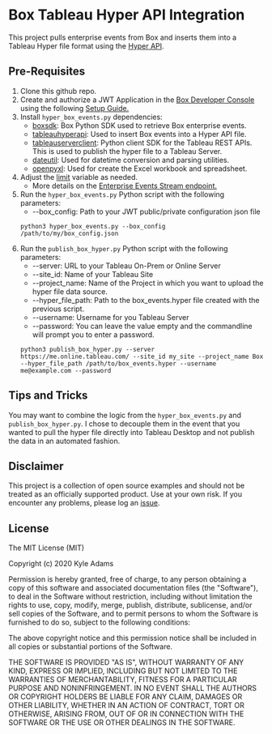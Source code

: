 # Box Tableau Hyper API Integration
This project pulls enterprise events from Box and inserts them into a Tableau Hyper file format using the [Hyper API](https://help.tableau.com/current/api/hyper_api/en-us/index.html).

## Pre-Requisites

1. Clone this github repo.
2. Create and authorize a JWT Application in the [Box Developer Console](https://account.box.com/developers/services) using the following [Setup Guide.](https://developer.box.com/en/guides/applications/custom-apps/jwt-setup/)
3. Install `hyper_box_events.py` dependencies: 
    * [boxsdk](https://github.com/box/box-python-sdk#id1): Box Python SDK used to retrieve Box enterprise events.
    * [tableauhyperapi](https://help.tableau.com/current/api/hyper_api/en-us/reference/py/index.html): Used to insert Box events into a Hyper API file.
    * [tableauserverclient](https://tableau.github.io/server-client-python/docs/): Python client SDK for the Tableau REST APIs. This is used to publish the hyper file to a Tableau Server. 
    * [dateutil](https://dateutil.readthedocs.io/en/stable/): Used for datetime conversion and parsing utilities.
    * [openpyxl](https://openpyxl.readthedocs.io/en/stable/): Used for create the Excel workbook and spreadsheet.
4. Adjust the [limit](/hyper_box_events.py#L24) variable as needed.
    * More details on the [Enterprise Events Stream endpoint.](https://developer.box.com/reference/get-events/#request)
5. Run the `hyper_box_events.py` Python script with the following parameters:
    * --box_config: Path to your JWT public/private configuration json file
    ```
    python3 hyper_box_events.py --box_config /path/to/my/box_config.json
    ```
6. Run the `publish_box_hyper.py` Python script with the following parameters:
    * --server: URL to your Tableau On-Prem or Online Server
    * --site_id: Name of your Tableau Site
    * --project_name: Name of the Project in which you want to upload the hyper file data source.
    * --hyper_file_path: Path to the box_events.hyper file created with the previous script.
    * --username: Username for you Tableau Server
    * --password: You can leave the value empty and the commandline will prompt you to enter a password. 
    ```
    python3 publish_box_hyper.py --server https://me.online.tableau.com/ --site_id my_site --project_name Box --hyper_file_path /path/to/box_events.hyper --username me@example.com --password
    ```

## Tips and Tricks
You may want to combine the logic from the `hyper_box_events.py` and `publish_box_hyper.py`. I chose to decouple them in the event that you wanted to pull the hyper file directly into Tableau Desktop and not publish the data in an automated fashion.

## Disclaimer
This project is a collection of open source examples and should not be treated as an officially supported product. Use at your own risk. If you encounter any problems, please log an [issue](https://github.com/kylefernandadams/box-tableau-hyper-api-integration/issues).

## License

The MIT License (MIT)

Copyright (c) 2020 Kyle Adams

Permission is hereby granted, free of charge, to any person obtaining a copy of this software and associated documentation files (the "Software"), to deal in the Software without restriction, including without limitation the rights to use, copy, modify, merge, publish, distribute, sublicense, and/or sell copies of the Software, and to permit persons to whom the Software is furnished to do so, subject to the following conditions:

The above copyright notice and this permission notice shall be included in all copies or substantial portions of the Software.

THE SOFTWARE IS PROVIDED "AS IS", WITHOUT WARRANTY OF ANY KIND, EXPRESS OR IMPLIED, INCLUDING BUT NOT LIMITED TO THE WARRANTIES OF MERCHANTABILITY, FITNESS FOR A PARTICULAR PURPOSE AND NONINFRINGEMENT. IN NO EVENT SHALL THE AUTHORS OR COPYRIGHT HOLDERS BE LIABLE FOR ANY CLAIM, DAMAGES OR OTHER LIABILITY, WHETHER IN AN ACTION OF CONTRACT, TORT OR OTHERWISE, ARISING FROM, OUT OF OR IN CONNECTION WITH THE SOFTWARE OR THE USE OR OTHER DEALINGS IN THE SOFTWARE.
